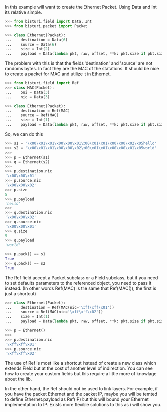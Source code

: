 In this example will want to create the Ethernet Packet.
Using Data and Int its relative simple.

```python
>>> from bisturi.field import Data, Int
>>> from bisturi.packet import Packet

>>> class Ethernet(Packet):
...    destination = Data(6)
...    source = Data(6)
...    size = Int(2)
...    payload = Data(lambda pkt, raw, offset, **k: pkt.size if pkt.size <= 1500 else len(raw)-offset)

```

The problem with this is that the fields 'destination' and 'source' are not randoms bytes.
In fact they are the MAC of the statations.
It should be nice to create a packet for MAC and utilize it in Ethernet.

```python
>>> from bisturi.field import Ref
>>> class MAC(Packet):
...    oui = Data(3)
...    nic = Data(3)

>>> class Ethernet(Packet):
...    destination = Ref(MAC)
...    source = Ref(MAC)
...    size = Int(1)
...    payload = Data(lambda pkt, raw, offset, **k: pkt.size if pkt.size <= 1500 else len(raw)-offset)

```

So, we can do this

```python
>>> s1 = '\x00\x01\x01\x00\x00\x01\x00\x01\x01\x00\x00\x02\x05hello'
>>> s2 = '\x00\x01\x01\x00\x00\x02\x00\x01\x01\x00\x00\x01\x05world'
>>>
>>> p = Ethernet(s1)
>>> q = Ethernet(s2)
>>>
>>> p.destination.nic
'\x00\x00\x01'
>>> p.source.nic
'\x00\x00\x02'
>>> p.size
5
>>> p.payload
'hello'
>>>
>>> q.destination.nic
'\x00\x00\x02'
>>> q.source.nic
'\x00\x00\x01'
>>> q.size
5
>>> q.payload
'world'

>>> p.pack() == s1
True
>>> q.pack() == s2
True

```

The Ref field accept a Packet subclass or a Field subclass, but if you need 
to set defaults parameters to the referenced object, you need to pass it instead.
(In other words Ref(MAC) is the same that Ref(MAC()), the first is just a shortcut)

```python
>>> class Ethernet(Packet):
...    destination = Ref(MAC(nic='\xff\xff\x01'))
...    source = Ref(MAC(nic='\xff\xff\x02'))
...    size = Int(1)
...    payload = Data(lambda pkt, raw, offset, **k: pkt.size if pkt.size <= 1500 else len(raw)-offset)

>>> p = Ethernet()
>>>
>>> p.destination.nic
'\xff\xff\x01'
>>> p.source.nic
'\xff\xff\x02'

```

The use of Ref is most like a shortcut instead of create a new class which extends Field
but at the cost of another level of indirection.
You can see how to create your custom fields but this require a little more of knowlage
about the lib.

In the other hand, the Ref should not be used to link layers. For example, if you have
the packet Ethernet and the packet IP, maybe you will be temted to define 
Ethernet.payload as Ref(IP) but this will bound your Ethernet implementation to IP.
Exists more flexible solutions to this as i will show you.

